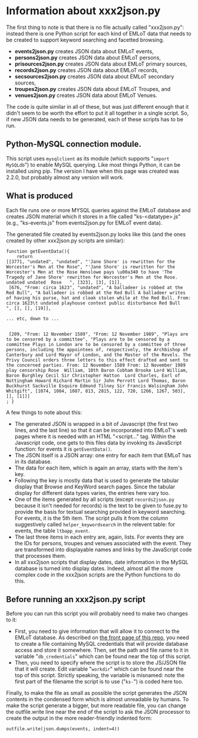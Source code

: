 # Information about xxx2json.py

The first thing to note is that there is no file actually called "xxx2json.py": instead there is one Python script for each kind of EMLoT data that needs to be created to support keyword searching and facetted browsing.

* **events2json.py** creates JSON data about EMLoT events,
* **persons2json.py** creates JSON data about EMLoT persons,
* **prisources2json.py** creates JSON data about EMLoT primary sources,
* **records2json.py** creates JSON data about EMLoT records,
* **secsources2json.py** creates JSON data about EMLoT secondary sources,
* **troupes2json.py** creates JSON data about EMLoT Troupes, and
* **venues2json.py** creates JSON data about EMLoT Venues.

The code is quite similar in all of these, but was just different enough that it didn't seem to be worth the effort to put it all together in a single script.  So, if new JSON data needs to be generated, each of these scripts has to be run.

## Python-MySQL connection module.
This script uses `mysqlclient` as its module (which supports "`import MySQLdb`") to enable MySQL querying.  Like most things Python, it can be installed using pip.  The version I have when this page was created was 2.2.0, but probably almost any version will work.

## What is produced
Each file runs one or more MYSQL queries against the EMLoT database and creates JSON material which it stores in a file called "ks-\<datatype\>.js" (e.g., "ks-events.js" from events2json.py for EMLoT event data).

The generated file created by events2json.py looks like this (and the ones created by other xxx2json.py scripts are similar):
```
function getEventData(){
    return
[[3771, "undated", "undated", "'Jane Shore' is rewritten for the Worcester's Men at the Rose", "'Jane Shore' is rewritten for the Worcester's Men at the Rose Henslowe pays \u00a340 to have 'The Tragedy of Jane Shore' rewritten for Worcester's Men at the Rose. undated undated  Rose   ", [323], [3], [1]],
 [676, "From: circa 1623", "undated", "A balladeer is robbed at the Red Bull", "A balladeer is robbed at the Red Bull A balladeer writes of having his purse, hat and cloak stolen while at the Red Bull. From: circa 1623\t undated playhouse context public disturbance Red Bull   ", [], [], [19]],

... etc, down to ...


 [209, "From: 12 November 1589", "From: 12 November 1989", "Plays are to be censored by a committee", "Plays are to be censored by a committee Plays in London are to be censored by a committee of three persons, including the appointees of, respectively, the Archbishop of Canterbury and Lord Mayor of London, and the Master of the Revels. The Privy Council orders three letters to this effect drafted and sent to the concerned parties. From: 12 November 1589 From: 12 November 1989 play censorship Rose  William, 10th Baron Cobham Brooke Lord William, Baron Burghley Cecil Sir Christopher Hatton  Lord Charles, Earl of Nottingham Howard Richard Martin Sir John Perrott Lord Thomas, Baron Buckhurst Sackville Esquire Edmund Tilney Sir Francis Walsingham John Whitgift", [1074, 1084, 1087, 813, 2815, 122, 720, 1266, 1267, 503], [], [1]]]
; }
```

A few things to note about this:
* The generated JSON is wrapped in a bit of Javascript (the first two lines, and the last line) so that it can be incorporated into EMLoT's web pages where it is needed with an HTML "<script..." tag. Within the Javascript code, one gets to this files data by invoking its JavaScript function: for events it is  `getEventData()`.
* The JSON itself is a JSON array: one entry for each item that EMLoT has in its database.
* The data for each item, which is again an array, starts with the item's key.
* Following the key is mostly data that is used to generate the tabular display that Browse and KeyWord search pages.  Since the tabular display for different data types varies, the entries here vary too.
* One of the items generated by all scripts (except `records2json.py` because it isn't needed for records) is the text to be given to fuse.py to provide the basis for textual searching provided in keyword searching. For events, it is the 5th item. The script pulls it from the column suggestively called `helper_keywordsearch` in the relevent table: for events, the table `ltbapp_event`.
* The last three items in each entry are, again, lists. For events they are the IDs for persons, troupes and venues associated with the event. They are transformed into displayable names and links by the JavaScript code that processes them.
* In all xxx2json scripts that display dates, date information in the MySQL database is turned into display dates. Indeed, almost all the more complex code in the xxx2json scripts are the Python functions to do this.

## Before running an xxx2json.py script
Before you can run this script you will probably need to make two changes to it:
* First,  you need to give information that will allow it to connect to the EMLoT database.  As described on [the front page of this repo](./README.md), you need to create a file containing MySQL credentials that will provide database access and store it somewhere.  Then, set the path and file name to it in variable "`db_credentials`" which can be found near the top of this script.
* Then, you need to specify where the script is to store the JS/JSON file that it will create.  Edit variable "`workdir`" which can be found near the top of this script. Strictly speaking, the variable is misnamed: note the first part of the filename the script is to use ("`ks-`") is coded here too.

Finally, to make the file as small as possible the script generates the JSON contents in the condensed form which is almost unreadable by humans.  To make the script generate a bigger, but more readable file, you can change the outfile.write line near the end of the script to ask the JSON processor to create the output in the more reader-friendly indented form:

```
outfile.write(json.dumps(events, indent=4))
```
